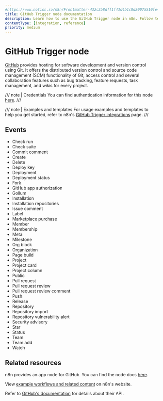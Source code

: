 ```yaml
---
#https://www.notion.so/n8n/Frontmatter-432c2b8dff1f43d4b1c8d20075510fe4
title: GitHub Trigger node documentation
description: Learn how to use the GitHub Trigger node in n8n. Follow technical documentation to integrate GitHub Trigger node into your workflows.
contentType: [integration, reference]
priority: medium
---
```


# GitHub Trigger node

[GitHub](https://github.com/) provides hosting for software development and version control using Git. It offers the distributed version control and source code management (SCM) functionality of Git, access control and several collaboration features such as bug tracking, feature requests, task management, and wikis for every project.

/// note | Credentials
You can find authentication information for this node [here](/integrations/builtin/credentials/github.md).
///

///  note  | Examples and templates
For usage examples and templates to help you get started, refer to n8n's [GitHub Trigger integrations](https://n8n.io/integrations/github-trigger/) page.
///

## Events

* Check run
* Check suite
* Commit comment
* Create
* Delete
* Deploy key
* Deployment
* Deployment status
* Fork
* GitHub app authorization
* Gollum
* Installation
* Installation repositories
* Issue comment
* Label
* Marketplace purchase
* Member
* Membership
* Meta
* Milestone
* Org block
* Organization
* Page build
* Project
* Project card
* Project column
* Public
* Pull request
* Pull request review
* Pull request review comment
* Push
* Release
* Repository
* Repository import
* Repository vulnerability alert
* Security advisory
* Star
* Status
* Team
* Team add
* Watch

## Related resources

n8n provides an app node for GitHub. You can find the node docs [here](/integrations/builtin/app-nodes/n8n-nodes-base.github.md).

View [example workflows and related content](https://n8n.io/integrations/github-trigger/) on n8n's website.

Refer to [GitHub's documentation](https://docs.github.com/en/rest) for details about their API.

